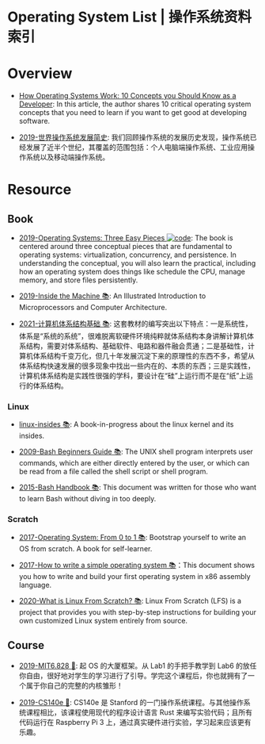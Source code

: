 # Operating System List | 操作系统资料索引

# Overview

- [How Operating Systems Work: 10 Concepts you Should Know as a Developer](https://parg.co/UVV): In this article, the author shares 10 critical operating system concepts that you need to learn if you want to get good at developing software.

- [2019-世界操作系统发展简史](https://mp.weixin.qq.com/s/lQYtuTkc1tzP7pejMYMCWg): 我们回顾操作系统的发展历史发现，操作系统已经发展了近半个世纪，其覆盖的范围包括：个人电脑端操作系统、工业应用操作系统以及移动端操作系统。

# Resource

## Book

- [2019-Operating Systems: Three Easy Pieces ![code](https://shorturl.at/dlxyK)](http://pages.cs.wisc.edu/~remzi/OSTEP/): The book is centered around three conceptual pieces that are fundamental to operating systems: virtualization, concurrency, and persistence. In understanding the conceptual, you will also learn the practical, including how an operating system does things like schedule the CPU, manage memory, and store files persistently.

- [2019-Inside the Machine 📚](http://joe90.yolasite.com/resources/InsidetheMachine.pdf): An Illustrated Introduction to Microprocessors and Computer Architecture.

- [2021-计算机体系结构基础 📚](https://foxsen.github.io/archbase/): 这套教材的编写突出以下特点：一是系统性，体系是“系统的系统”，很难脱离软硬件环境纯粹就体系结构本身讲解计算机体系结构，需要对体系结构、基础软件、电路和器件融会贯通；二是基础性，计算机体系结构千变万化，但几十年发展沉淀下来的原理性的东西不多，希望从体系结构快速发展的很多现象中找出一些内在的、本质的东西；三是实践性，计算机体系结构是实践性很强的学科，要设计在“硅”上运行而不是在“纸”上运行的体系结构。

### Linux

- [linux-insides 📚](https://github.com/0xAX/linux-insides): A book-in-progress about the linux kernel and its insides.

- [2009-Bash Beginners Guide 📚](http://www.tldp.org/LDP/Bash-Beginners-Guide/html/sect_01_01.html): The UNIX shell program interprets user commands, which are either directly entered by the user, or which can be read from a file called the shell script or shell program.

- [2015-Bash Handbook 📚](https://github.com/denysdovhan/bash-handbook): This document was written for those who want to learn Bash without diving in too deeply.

### Scratch

- [2017-Operating System: From 0 to 1 📚](https://github.com/tuhdo/os01): Bootstrap yourself to write an OS from scratch. A book for self-learner.

- [2017-How to write a simple operating system 📚](http://mikeos.sourceforge.net/write-your-own-os.html)：This document shows you how to write and build your first operating system in x86 assembly language.
- [2020-What is Linux From Scratch? 📚](http://www.linuxfromscratch.org/lfs/): Linux From Scratch (LFS) is a project that provides you with step-by-step instructions for building your own customized Linux system entirely from source.

## Course

- [2019-MIT6.828 🏫](https://zhuanlan.zhihu.com/p/74028717): 起 OS 的大厦框架。从 Lab1 的手把手教学到 Lab6 的放任你自由，很好地对学生的学习进行了引导。学完这个课程后，你也就拥有了一个属于你自己的完整的内核雏形！

- [2019-CS140e 🏫](http://web.stanford.edu/class/cs140e/): CS140e 是 Stanford 的一门操作系统课程。与其他操作系统课程相比，该课程使用现代的程序设计语言 Rust 来编写实验代码；且所有代码运行在 Raspberry Pi 3 上，通过真实硬件进行实验，学习起来应该更有乐趣。
